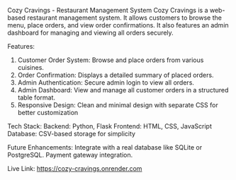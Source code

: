 Cozy Cravings - Restaurant Management System
Cozy Cravings is a web-based restaurant management system. It allows customers to browse the menu, place orders, and view order confirmations. It also features an admin dashboard for managing and viewing all orders securely.

 Features:
1. Customer Order System: Browse and place orders from various cuisines.
2. Order Confirmation: Displays a detailed summary of placed orders.
3. Admin Authentication: Secure admin login to view all orders.
4. Admin Dashboard: View and manage all customer orders in a structured table format.
5. Responsive Design: Clean and minimal design with separate CSS for better customization

 Tech Stack:
Backend: Python, Flask
Frontend: HTML, CSS, JavaScript
Database: CSV-based storage for simplicity

 Future Enhancements:
Integrate with a real database like SQLite or PostgreSQL.
Payment gateway integration.

Live Link: 
https://cozy-cravings.onrender.com

